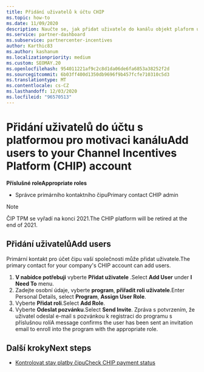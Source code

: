 ```yaml
---
title: Přidání uživatelů k účtu CHIP
ms.topic: how-to
ms.date: 11/09/2020
description: Naučte se, jak přidat uživatele do kanálu objekt plaform účet pro motivaci. Všimněte si, že se ČIPOVá platforma bude vyřazení na konci 2021.
ms.service: partner-dashboard
ms.subservice: partnercenter-incentives
author: Karthic83
ms.author: kashanum
ms.localizationpriority: medium
ms.custom: SEOMAY.20
ms.openlocfilehash: 954011221af9c2c8d1da06de6fa6853a38252f2d
ms.sourcegitcommit: 6b03ff400d1350db9696f9b457fcfe710310c5d3
ms.translationtype: MT
ms.contentlocale: cs-CZ
ms.lasthandoff: 12/03/2020
ms.locfileid: "96570513"
---
```

# <a name="add-users-to-your-channel-incentives-platform-chip-account"></a><span data-ttu-id="fbd2f-104">Přidání uživatelů do účtu s platformou pro motivaci kanálu</span><span class="sxs-lookup"><span data-stu-id="fbd2f-104">Add users to your Channel Incentives Platform (CHIP) account</span></span>

<span data-ttu-id="fbd2f-105">**Příslušné role**</span><span class="sxs-lookup"><span data-stu-id="fbd2f-105">**Appropriate roles**</span></span>

- <span data-ttu-id="fbd2f-106">Správce primárního kontaktního čipu</span><span class="sxs-lookup"><span data-stu-id="fbd2f-106">Primary contact CHIP admin</span></span>
 
>[!NOTE]
><span data-ttu-id="fbd2f-107">ČIP TPM se vyřadí na konci 2021.</span><span class="sxs-lookup"><span data-stu-id="fbd2f-107">The CHIP platform will be retired at the end of 2021.</span></span>

## <a name="add-users"></a><span data-ttu-id="fbd2f-108">Přidání uživatelů</span><span class="sxs-lookup"><span data-stu-id="fbd2f-108">Add users</span></span>

<span data-ttu-id="fbd2f-109">Primární kontakt pro účet čipu vaší společnosti může přidat uživatele.</span><span class="sxs-lookup"><span data-stu-id="fbd2f-109">The primary contact for your company's CHIP account can add users.</span></span>

1. <span data-ttu-id="fbd2f-110">**V nabídce potřebuji** vyberte **Přidat uživatele** .</span><span class="sxs-lookup"><span data-stu-id="fbd2f-110">Select **Add User** under **I Need To** menu.</span></span>
2. <span data-ttu-id="fbd2f-111">Zadejte osobní údaje, vyberte **program**, **přiřadit roli uživatele**.</span><span class="sxs-lookup"><span data-stu-id="fbd2f-111">Enter Personal Details, select **Program**, **Assign User Role**.</span></span>
3. <span data-ttu-id="fbd2f-112">Vyberte **Přidat roli**.</span><span class="sxs-lookup"><span data-stu-id="fbd2f-112">Select **Add Role**.</span></span>
4. <span data-ttu-id="fbd2f-113">Vyberte **Odeslat pozvánku**.</span><span class="sxs-lookup"><span data-stu-id="fbd2f-113">Select **Send Invite**.</span></span>
<span data-ttu-id="fbd2f-114">Zpráva s potvrzením, že uživatel odeslal e-mail s pozvánkou k registraci do programu s příslušnou rolí</span><span class="sxs-lookup"><span data-stu-id="fbd2f-114">A message confirms the user has been sent an invitation email to enroll into the program with the appropriate role.</span></span>

## <a name="next-steps"></a><span data-ttu-id="fbd2f-115">Další kroky</span><span class="sxs-lookup"><span data-stu-id="fbd2f-115">Next steps</span></span>

- [<span data-ttu-id="fbd2f-116">Kontrolovat stav platby čipu</span><span class="sxs-lookup"><span data-stu-id="fbd2f-116">Check CHIP payment status</span></span>](chip-payment-status.md)